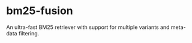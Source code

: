 # bm25-fusion
An ultra-fast BM25 retriever with support for multiple variants and meta-data filtering.
